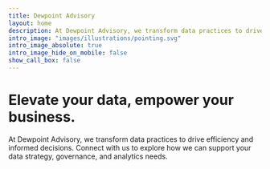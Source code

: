 ```yaml
---
title: Dewpoint Advisory
layout: home
description: At Dewpoint Advisory, we transform data practices to drive efficiency and informed decisions. Connect with us to explore how we can support your data strategy, governance, and analytics needs.
intro_image: "images/illustrations/pointing.svg"
intro_image_absolute: true
intro_image_hide_on_mobile: false
show_call_box: false
---
```


# Elevate your data, empower your business.
At Dewpoint Advisory, we transform data practices to drive efficiency and informed decisions. Connect with us to explore how we can support your data strategy, governance, and analytics needs.

